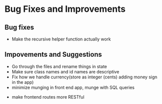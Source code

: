 # Bug Fixes and Improvements

## Bug fixes

-   Make the recursive helper function actually work

## Impovements and Suggestions

-   Go through the files and rename things in state
-   Make sure class names and id names are descriptive
-   Fix how we handle currency(store as integer (cents) adding money sign in the app)
-   minimize munging in front end app, munge with SQL queries

*   make frontend routes more RESTful
